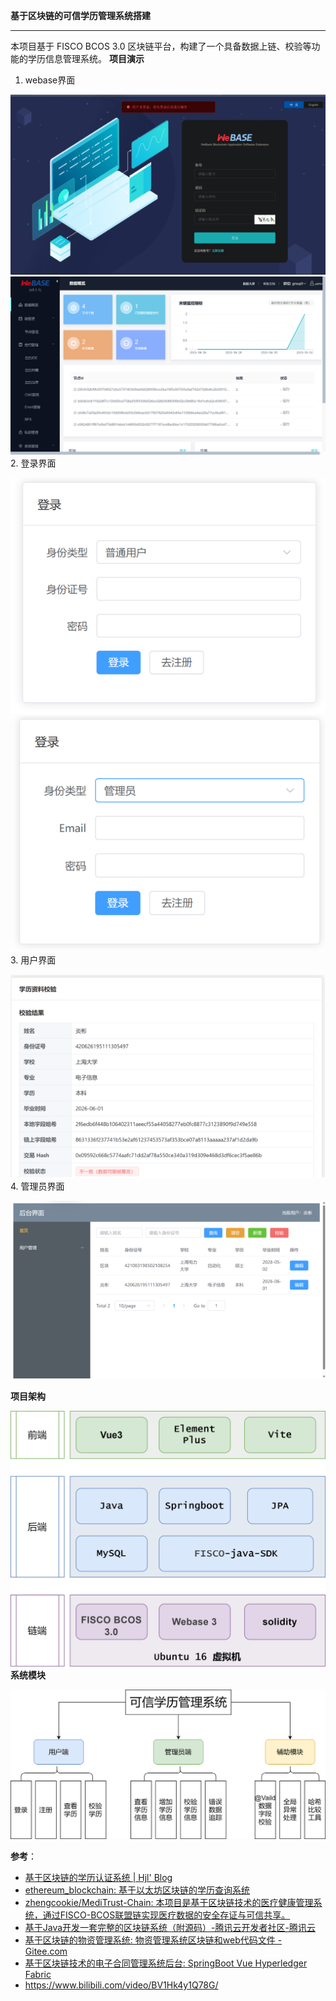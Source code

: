 **基于区块链的可信学历管理系统搭建**
****
本项目基于 FISCO BCOS 3.0 区块链平台，构建了一个具备数据上链、校验等功能的学历信息管理系统。
**项目演示**
1. webase界面

![webase](attachments/WeBase_login.png)
![webase](attachments/Webase_show.png)
2. 登录界面

![登录](attachments/login.png)
![注册](attachments/register.png)
3. 用户界面

![用户界面](attachments/dashboard.png)
4. 管理员界面

![管理员界面](attachments/admin.png)

**项目架构**

![架构](attachments/技术架构.svg)
**系统模块**

![模块](attachments/系统模块.svg)



**参考**：
- [基于区块链的学历认证系统 | Hjl' Blog](https://huqianshan.github.io/contract/#%E5%9F%BA%E4%BA%8E%E5%8C%BA%E5%9D%97%E9%93%BE%E7%9A%84%E5%AD%A6%E5%8E%86%E8%AE%A4%E8%AF%81%E7%B3%BB%E7%BB%9F)
- [ethereum_blockchain: 基于以太坊区块链的学历查询系统](https://gitee.com/AidenX/ethereum_blockchain)
- [zhengcookie/MediTrust-Chain: 本项目是基于区块链技术的医疗健康管理系统，通过FISCO-BCOS联盟链实现医疗数据的安全存证与可信共享。](https://github.com/zhengcookie/MediTrust-Chain)
- [基于Java开发一套完整的区块链系统（附源码）-腾讯云开发者社区-腾讯云](https://cloud.tencent.com/developer/article/1776246)
- [基于区块链的物资管理系统: 物资管理系统区块链和web代码文件 - Gitee.com](https://gitee.com/think9876/mm/tree/master)
- [基于区块链技术的电子合同管理系统后台: SpringBoot Vue Hyperledger Fabric](https://gitee.com/henripoet/he_contract#https://gitee.com/link?target=https%3A%2F%2Fcloud.tencent.com%2Fdeveloper%2Farticle%2F1678190)
- https://www.bilibili.com/video/BV1Hk4y1Q78G/